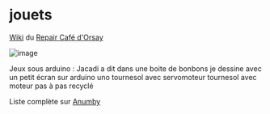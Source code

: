 # jouets

[Wiki](https://github.com/anumby-source/jouets/wiki) du [Repair Café d'Orsay](https://www.repaircafe-orsay.org/category/blog/ateliers-numeriques-blog/)

![image](https://github.com/arnaudrco/anumby/blob/main/jacadi.PNG)

Jeux sous arduino :
Jacadi a dit dans une boite de bonbons
je dessine avec un petit écran  sur arduino uno
tournesol avec servomoteur
tournesol avec moteur pas à pas recyclé

Liste complète sur [Anumby](https://github.com/anumby-source/jouets)



